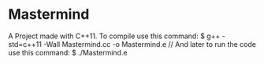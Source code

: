 # Mastermind
A Project made with C++11.
To compile use this command:
$ g++ -std=c++11 -Wall Mastermind.cc -o Mastermind.e
// And later to run the code use this command:
$ ./Mastermind.e
